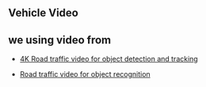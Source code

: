 ## Vehicle Video 
we using video from 
- 
- <a href="https://www.youtube.com/watch?v=MNn9qKG2UFI&list=PLcQZGj9lFR7y5WikozDSrdk6UCtAnM9mB&index=1"> 4K Road traffic video for object detection and tracking </a>

- <a href="https://www.youtube.com/watch?v=wqctLW0Hb_0&list=PLcQZGj9lFR7y5WikozDSrdk6UCtAnM9mB&index=2"> Road traffic video for object recognition </a>
